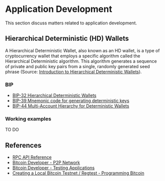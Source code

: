 # Application Development

This section discuss matters related to application development.

## Hierarchical Deterministic (HD) Wallets

A Hierarchical Deterministic Wallet, also known as an HD wallet, is a type of cryptocurrency wallet that employs a specific algorithm called the Hierarchical Deterministic algorithm. This algorithm generates a sequence of private and public key pairs from a single, randomly generated seed phrase (Source: [Introduction to Hierarchical Deterministic Wallets](https://www.lcx.com/introduction-to-hierarchical-deterministic-wallets/)).

### BIP

* [BIP-32 Hierarchical Deterministic Wallets](https://github.com/bitcoin/bips/blob/master/bip-0032.mediawiki)
* [BIP-39 Mnemonic code for generating deterministic keys](https://github.com/bitcoin/bips/blob/master/bip-0039.mediawiki)
* [BIP-44 Multi-Account Hierarchy for Deterministic Wallets](https://github.com/bitcoin/bips/blob/master/bip-0044.mediawiki)

### Working examples

TO DO

## References

* [RPC API Reference](https://developer.bitcoin.org/reference/rpc/index.html)
* [Bitcoin Developer - P2P Network](https://developer.bitcoin.org/reference/p2p_networking.html)
* [Bitcoin Developer - Testing Applications](https://developer.bitcoin.org/examples/testing.html)
* [Creating a Local Bitcoin Testnet / Regtest - Programming Bitcoin](https://www.youtube.com/watch?v=LLZNvl90PC0)